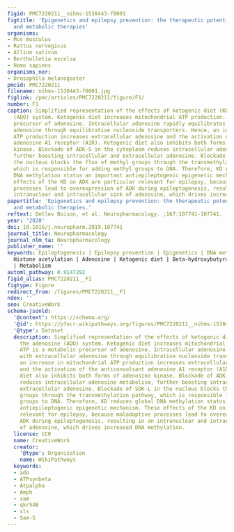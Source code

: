 ```yaml
---
figid: PMC7220211__nihms-1538443-f0001
figtitle: 'Epigenetics and epilepsy prevention: the therapeutic potential of adenosine
  and metabolic therapies'
organisms:
- Mus musculus
- Rattus norvegicus
- Allium sativum
- Bertholletia excelsa
- Homo sapiens
organisms_ner:
- Drosophila melanogaster
pmcid: PMC7220211
filename: nihms-1538443-f0001.jpg
figlink: /pmc/articles/PMC7220211/figure/F1/
number: F1
caption: Simplified representation of the effects of ketogenic diet (KD) on the adenosine
  (ADO) system. Ketogenic diet increases mitochondrial ATP production. ATP is a metabolic
  precursor of adenosine. Intracellular adenosine rapidly equilibrates with extracellular
  adenosine through equilibrative nucleoside transporters. Hence, an increase in mitochondrial
  ATP production increases extracellular adenosine and the activation of the anticonvulsant
  adenosine A1 receptor (A1R). Ketogenic diet also inhibits both forms of adenosine
  kinase. Blockade of ADK-S in the cytoplasm reduces intracellular adenosine metabolism,
  further boosting intracellular and extracellular adenosine. Blockade of SDK-L in
  the nucleus blocks the flux of methyl groups through the transmethylation pathway,
  which is responsible for adding methyl groups to DNA. Therefore, KD reduces global
  DNA methylation status an important antiepileptogenic epigenetic mechanism. These
  effects of the KD on ADK are particular relevant for epilepsy, because maladaptive
  processes lead to overexpression of ADK during epileptogenesis, resulting in an
  intranuclear and intracellular sink of adenosine, which drives increased DNA methylation.
papertitle: 'Epigenetics and epilepsy prevention: the therapeutic potential of adenosine
  and metabolic therapies.'
reftext: Detlev Boison, et al. Neuropharmacology. ;167:107741-107741.
year: '2020'
doi: 10.1016/j.neuropharm.2019.107741
journal_title: Neuropharmacology
journal_nlm_ta: Neuropharmacology
publisher_name: ''
keywords: Epileptogenesis | Epilepsy prevention | Epigenetics | DNA methylation |
  Histone acetylation | Adenosine | Ketogenic diet | Beta-hydroxybutyrate | Ketone
  | Metabolism
automl_pathway: 0.9147292
figid_alias: PMC7220211__F1
figtype: Figure
redirect_from: /figures/PMC7220211__F1
ndex: ''
seo: CreativeWork
schema-jsonld:
  '@context': https://schema.org/
  '@id': https://pfocr.wikipathways.org/figures/PMC7220211__nihms-1538443-f0001.html
  '@type': Dataset
  description: Simplified representation of the effects of ketogenic diet (KD) on
    the adenosine (ADO) system. Ketogenic diet increases mitochondrial ATP production.
    ATP is a metabolic precursor of adenosine. Intracellular adenosine rapidly equilibrates
    with extracellular adenosine through equilibrative nucleoside transporters. Hence,
    an increase in mitochondrial ATP production increases extracellular adenosine
    and the activation of the anticonvulsant adenosine A1 receptor (A1R). Ketogenic
    diet also inhibits both forms of adenosine kinase. Blockade of ADK-S in the cytoplasm
    reduces intracellular adenosine metabolism, further boosting intracellular and
    extracellular adenosine. Blockade of SDK-L in the nucleus blocks the flux of methyl
    groups through the transmethylation pathway, which is responsible for adding methyl
    groups to DNA. Therefore, KD reduces global DNA methylation status an important
    antiepileptogenic epigenetic mechanism. These effects of the KD on ADK are particular
    relevant for epilepsy, because maladaptive processes lead to overexpression of
    ADK during epileptogenesis, resulting in an intranuclear and intracellular sink
    of adenosine, which drives increased DNA methylation.
  license: CC0
  name: CreativeWork
  creator:
    '@type': Organization
    name: WikiPathways
  keywords:
  - ado
  - ATPsynbeta
  - Atpalpha
  - Amph
  - sam
  - qkr54B
  - sls
  - Sam-S
---
```


